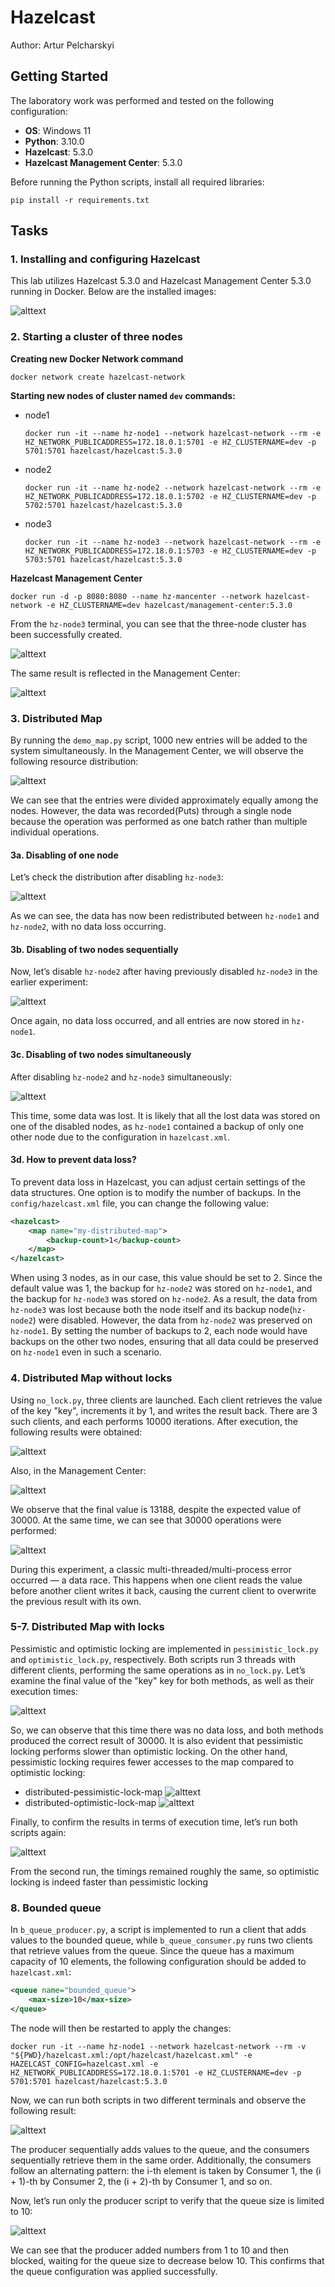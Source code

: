 # Hazelcast

Author: Artur Pelcharskyi

## Getting Started

The laboratory work was performed and tested on the following configuration:

- **OS**: Windows 11
- **Python**: 3.10.0
- **Hazelcast**: 5.3.0
- **Hazelcast Management Center**: 5.3.0


Before running the Python scripts, install all required libraries:
```
pip install -r requirements.txt
```

## Tasks
### **1. Installing and configuring Hazelcast**
This lab utilizes Hazelcast 5.3.0 and Hazelcast Management Center 5.3.0 running in Docker. Below are the installed images:

![alttext](images/image1.png)


### **2. Starting a cluster of three nodes**

**Creating new Docker Network command**
```
docker network create hazelcast-network
```

**Starting new nodes of cluster named `dev` commands:**
- node1
    ```
    docker run -it --name hz-node1 --network hazelcast-network --rm -e HZ_NETWORK_PUBLICADDRESS=172.18.0.1:5701 -e HZ_CLUSTERNAME=dev -p 5701:5701 hazelcast/hazelcast:5.3.0
    ```
- node2
    ```
    docker run -it --name hz-node2 --network hazelcast-network --rm -e HZ_NETWORK_PUBLICADDRESS=172.18.0.1:5702 -e HZ_CLUSTERNAME=dev -p 5702:5701 hazelcast/hazelcast:5.3.0
    ```
- node3 
    ```
    docker run -it --name hz-node3 --network hazelcast-network --rm -e HZ_NETWORK_PUBLICADDRESS=172.18.0.1:5703 -e HZ_CLUSTERNAME=dev -p 5703:5701 hazelcast/hazelcast:5.3.0
    ```


**Hazelcast Management Center**

```
docker run -d -p 8080:8080 --name hz-mancenter --network hazelcast-network -e HZ_CLUSTERNAME=dev hazelcast/management-center:5.3.0
```

From the `hz-node3` terminal, you can see that the three-node cluster has been successfully created.

![alttext](images/image2.png)

The same result is reflected in the Management Center:

![alttext](images/image3.png)


### **3. Distributed Map**

By running the `demo_map.py` script, 1000 new entries will be added to the system simultaneously. In the Management Center, we will observe the following resource distribution:

![alttext](images/image4.png)

We can see that the entries were divided approximately equally among the nodes. However, the data was recorded(Puts) through a single node because the operation was performed as one batch rather than multiple individual operations.

#### **3a. Disabling of one node**

Let’s check the distribution after disabling `hz-node3`:

![alttext](images/image5.png)

As we can see, the data has now been redistributed between `hz-node1` and `hz-node2`, with no data loss occurring.

#### **3b. Disabling of two nodes sequentially**

Now, let’s disable `hz-node2` after having previously disabled `hz-node3` in the earlier experiment:

![alttext](images/image6.png)

Once again, no data loss occurred, and all entries are now stored in `hz-node1`.

#### **3c. Disabling of two nodes simultaneously**

After disabling `hz-node2` and `hz-node3` simultaneously:

![alttext](images/image7.png)

This time, some data was lost. It is likely that all the lost data was stored on one of the disabled nodes, as `hz-node1` contained a backup of only one other node due to the configuration in `hazelcast.xml`.

#### **3d. How to prevent data loss?**
To prevent data loss in Hazelcast, you can adjust certain settings of the data structures. One option is to modify the number of backups. In the `config/hazelcast.xml` file, you can change the following value:

```xml
<hazelcast>
    <map name="my-distributed-map">
        <backup-count>1</backup-count>
    </map>
</hazelcast>
```

When using 3 nodes, as in our case, this value should be set to 2. Since the default value was 1, the backup for `hz-node2` was stored on `hz-node1`, and the backup for `hz-node3` was stored on `hz-node2`. As a result, the data from `hz-node3` was lost because both the node itself and its backup node(`hz-node2`) were disabled. However, the data from `hz-node2` was preserved on `hz-node1`. By setting the number of backups to 2, each node would have backups on the other two nodes, ensuring that all data could be preserved on `hz-node1` even in such a scenario.


### **4. Distributed Map without locks**

Using `no_lock.py`, three clients are launched. Each client retrieves the value of the key "key", increments it by 1, and writes the result back. There are 3 such clients, and each performs 10000 iterations. After execution, the following results were obtained:

![alttext](images/image8.png)

Also, in the Management Center:

![alttext](images/image9.png)

We observe that the final value is 13188, despite the expected value of 30000. At the same time, we can see that 30000 operations were performed:

![alttext](images/image10.png)

During this experiment, a classic multi-threaded/multi-process error occurred — a data race. This happens when one client reads the value before another client writes it back, causing the current client to overwrite the previous result with its own.


### **5-7. Distributed Map with locks**

Pessimistic and optimistic locking are implemented in `pessimistic_lock.py` and `optimistic_lock.py`, respectively. Both scripts run 3 threads with different clients, performing the same operations as in `no_lock.py`. Let’s examine the final value of the "key" key for both methods, as well as their execution times:

![alttext](images/image11.png)

So, we can observe that this time there was no data loss, and both methods produced the correct result of 30000. It is also evident that pessimistic locking performs slower than optimistic locking. On the other hand, pessimistic locking requires fewer accesses to the map compared to optimistic locking:

- distributed-pessimistic-lock-map
    ![alttext](images/image12.png)
- distributed-optimistic-lock-map
    ![alttext](images/image13.png)

Finally, to confirm the results in terms of execution time, let’s run both scripts again:

![alttext](images/image14.png)

From the second run, the timings remained roughly the same, so optimistic locking is indeed faster than pessimistic locking

### **8. Bounded queue**

In `b_queue_producer.py`, a script is implemented to run a client that adds values to the bounded queue, while `b_queue_consumer.py` runs two clients that retrieve values from the queue. Since the queue has a maximum capacity of 10 elements, the following configuration should be added to `hazelcast.xml`:

```xml
<queue name="bounded_queue">
    <max-size>10</max-size>
</queue>
```

The node will then be restarted to apply the changes:
```
docker run -it --name hz-node1 --network hazelcast-network --rm -v "${PWD}/hazelcast.xml:/opt/hazelcast/hazelcast.xml" -e HAZELCAST_CONFIG=hazelcast.xml -e HZ_NETWORK_PUBLICADDRESS=172.18.0.1:5701 -e HZ_CLUSTERNAME=dev -p 5701:5701 hazelcast/hazelcast:5.3.0
```

Now, we can run both scripts in two different terminals and observe the following result:

![alttext](images/image15.png)

The producer sequentially adds values to the queue, and the consumers sequentially retrieve them in the same order. Additionally, the consumers follow an alternating pattern: the i-th element is taken by Consumer 1, the (i + 1)-th by Consumer 2, the (i + 2)-th by Consumer 1, and so on.

Now, let’s run only the producer script to verify that the queue size is limited to 10:

![alttext](images/image16.png)

We can see that the producer added numbers from 1 to 10 and then blocked, waiting for the queue size to decrease below 10. This confirms that the queue configuration was applied successfully.
